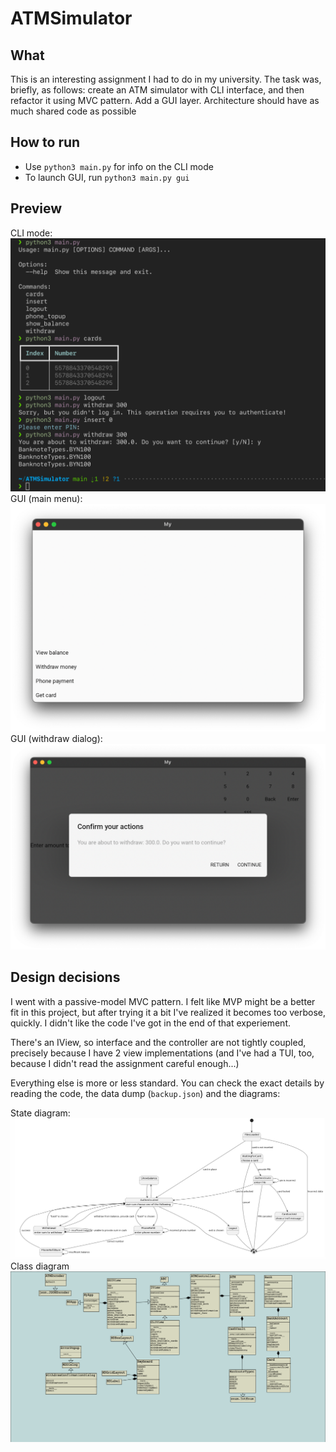 # ATMSimulator
## What
This is an interesting assignment I had to do in my university. The task was, briefly, as follows: create an ATM simulator with CLI interface, and then refactor it using MVC pattern. Add a GUI layer. Architecture should have as much shared code as possible
## How to run
- Use `python3 main.py` for info on the CLI mode
- To launch GUI, run `python3 main.py gui`

## Preview
CLI mode:
![cli](preview/cli.png)
GUI (main menu):
![gui](preview/gui_mainmenu.png)
GUI (withdraw dialog):
![gui_withdraw](preview/gui_withdraw.png)
## Design decisions
I went with a passive-model MVC pattern. I felt like MVP might be a better fit in this project, but after trying it a bit I've realized it becomes too verbose, quickly. I didn't like the code I've got in the end of that experiement.

There's an IView, so interface and the controller are not tightly coupled, precisely because I have 2 view implementations (and I've had a TUI, too, because I didn't read the assignment careful enough...)

Everything else is more or less standard. You can check the exact details by reading the code, the data dump (`backup.json`) and the diagrams:

State diagram:
![state diagram](diagrams/stateDiagram.png)
Class diagram
![class diagram](diagrams/classDiagram.png)